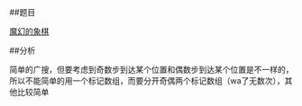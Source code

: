 ##题目

[魔幻的象棋](http://acm.zjut.edu.cn/ShowProblem.aspx?ShowID=1128)

##分析

简单的广搜，但要考虑到奇数步到达某个位置和偶数步到达某个位置是不一样的，所以不能简单的用一个标记数组，而要分开奇偶两个标记数组（wa了无数次），其他比较简单
